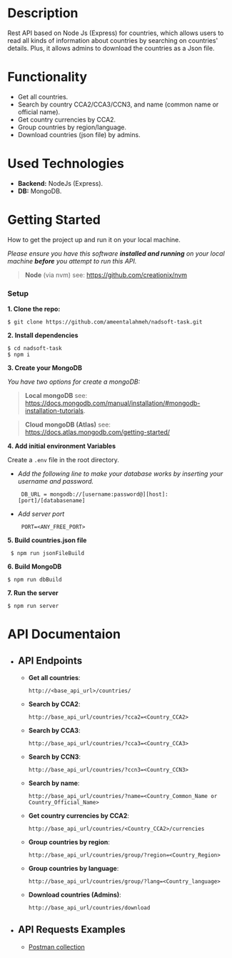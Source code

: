 # Description
Rest API based on Node Js (Express) for countries, which allows users to read all kinds of information about countries by searching on countries' details. Plus, it allows admins to download the countries as a Json file.

# Functionality
 - Get all countries.
 - Search by country CCA2/CCA3/CCN3, and name (common name or official name).
 - Get country currencies by CCA2.
 - Group countries by region/language.
 - Download countries (json file) by admins.
 
# Used Technologies
 - **Backend:** NodeJs (Express).
 - **DB:** MongoDB.

# Getting Started
How to get the project up and run it on your local machine.

_Please ensure you have this software **installed and running** on your local machine **before** you attempt to run this API._

>**Node** (via nvm) see: https://github.com/creationix/nvm

### Setup

**1. Clone the repo:**

```$ git clone https://github.com/ameentalahmeh/nadsoft-task.git```

**2. Install dependencies**

```
$ cd nadsoft-task
$ npm i
```
**3. Create your MongoDB**

_You have two options for create a mongoDB:_
> **Local mongoDB** see:  https://docs.mongodb.com/manual/installation/#mongodb-installation-tutorials.

>**Cloud mongoDB (Atlas)** see: https://docs.atlas.mongodb.com/getting-started/ 


**4. Add initial environment Variables**

 Create a `.env` file in the root directory.

   - _Add the following line to make your database works by inserting your username and password._

          DB_URL = mongodb://[username:password@][host]:[port]/[databasename]

   - _Add server port_

          PORT=<ANY_FREE_PORT>

**5. Build countries.json file**

     $ npm run jsonFileBuild


**6. Build MongoDB**

    $ npm run dbBuild

**7. Run the server**

    $ npm run server

# API Documentaion
- ## API Endpoints

  - **Get all countries**:  

        http://<base_api_url>/countries/

  - **Search by CCA2**:  

        http://base_api_url/countries/?cca2=<Country_CCA2>

  - **Search by CCA3**:  

        http://base_api_url/countries/?cca3=<Country_CCA3>

  - **Search by CCN3**:  

        http://base_api_url/countries/?ccn3=<Country_CCN3>

  - **Search by name**:  

        http://base_api_url/countries/?name=<Country_Common_Name or Country_Official_Name>

  - **Get country currencies by CCA2**:

        http://base_api_url/countries/<Country_CCA2>/currencies

  - **Group countries by region**:

        http://base_api_url/countries/group/?region=<Country_Region>

  - **Group countries by language**:

        http://base_api_url/countries/group/?lang=<Country_language>

  - **Download countries (Admins)**:

        http://base_api_url/countries/download


- ## API Requests Examples
  - [Postman collection](./data//countries_api.postman_collection.json)
